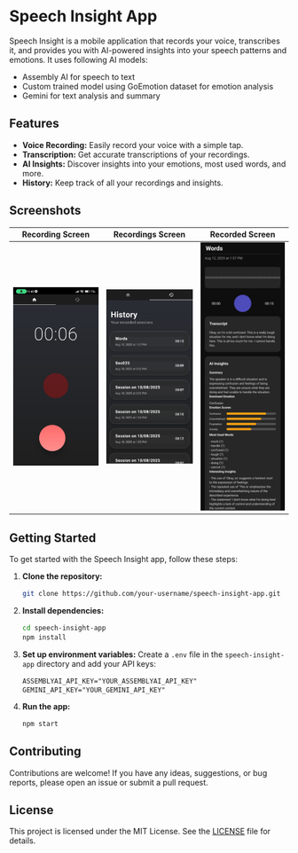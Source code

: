# Speech Insight App

Speech Insight is a mobile application that records your voice, transcribes it, and provides you with AI-powered insights into your speech patterns and emotions.
It uses following AI models:
- Assembly AI for speech to text
- Custom trained model using GoEmotion dataset for emotion analysis
- Gemini for text analysis and summary

## Features

- **Voice Recording:** Easily record your voice with a simple tap.
- **Transcription:** Get accurate transcriptions of your recordings.
- **AI Insights:** Discover insights into your emotions, most used words, and more.
- **History:** Keep track of all your recordings and insights.

## Screenshots

| Recording Screen | Recordings Screen | Recorded Screen |
| :---: | :---: | :---: |
| <img src="imgs/recording.jpg" width="200"/> | <img src="imgs/recordings.jpg" width="200"/> | <img src="imgs/recorded.jpg" width="200"/> |

## Getting Started

To get started with the Speech Insight app, follow these steps:

1. **Clone the repository:**
   ```bash
   git clone https://github.com/your-username/speech-insight-app.git
   ```
2. **Install dependencies:**
   ```bash
   cd speech-insight-app
   npm install
   ```
3.  **Set up environment variables:**
Create a `.env` file in the `speech-insight-app` directory and add your API keys:
    ```
    ASSEMBLYAI_API_KEY="YOUR_ASSEMBLYAI_API_KEY"
    GEMINI_API_KEY="YOUR_GEMINI_API_KEY"
    ```

4. **Run the app:**
   ```bash
   npm start
   ```

## Contributing

Contributions are welcome! If you have any ideas, suggestions, or bug reports, please open an issue or submit a pull request.

## License

This project is licensed under the MIT License. See the [LICENSE](LICENSE) file for details.

